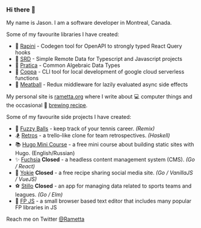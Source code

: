### Hi there :wave:

My name is Jason. I am a software developer in Montreal, Canada.

Some of my favourite libraries I have created:

- :leafy_green: [Rapini](https://github.com/rametta/rapini) - Codegen tool for OpenAPI to strongly typed React Query hooks
- :rocket: [SRD](https://github.com/rametta/srd) - Simple Remote Data for Typescript and Javascript projects
- :tumbler_glass: [Pratica](https://github.com/rametta/pratica) - Common Algebraic Data Types
- :horse_racing: [Coppa](https://github.com/rametta/coppa) - CLI tool for local development of google cloud serverless functions
- :spaghetti: [Meatball](https://github.com/rametta/meatball) - Redux middleware for lazily evaluated async side effects

My personal site is [rametta.org](https://rametta.org) where I write about :computer: computer things and the occasional :beer: [brewing recipe](https://rametta.org/brews/).

Some of my favourite side projects I have created:
- :tennis: [Fuzzy Balls](https://fuzzyballs.app) - keep track of your tennis career. *(Remix)*
- :snowboarder: [Retros](https://retros.ihpapp.com) - a trello-like clone for team retrospectives. *(Haskell)*
- :books: [Hugo Mini Course](https://hugo-mini-course.netlify.app/) - a free mini course about building static sites with Hugo. (English/Russian)
- :sparkles: [Fuchsia](https://fuchsiacms.com) **Closed** - a headless content management system (CMS). *(Go / React)*
- :hamburger: [Yokie](https://yokie-app.ue.r.appspot.com) **Closed** - a free recipe sharing social media site. *(Go / VanillaJS / VueJS)*
- :soccer: [Stillo](https://stillo.io) **Closed** - an app for managing data related to sports teams and leagues. *(Go / Elm)*
- :crystal_ball: [FP JS](https://fpjs.surge.sh) - a small browser based text editor that includes many popular FP libraries in JS

Reach me on Twitter [@Rametta](https://twitter.com/rametta)
